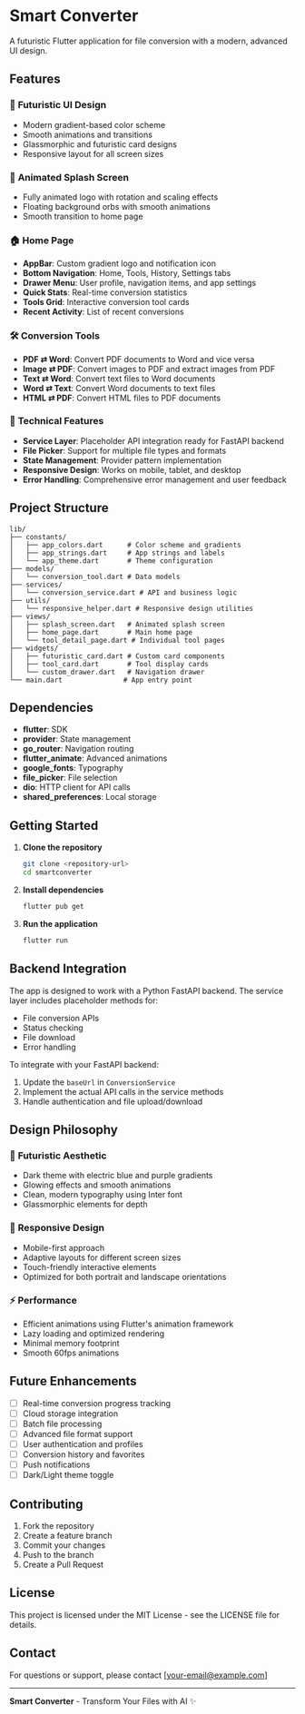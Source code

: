 # Smart Converter

A futuristic Flutter application for file conversion with a modern, advanced UI design.

## Features

### 🎨 **Futuristic UI Design**
- Modern gradient-based color scheme
- Smooth animations and transitions
- Glassmorphic and futuristic card designs
- Responsive layout for all screen sizes

### 🚀 **Animated Splash Screen**
- Fully animated logo with rotation and scaling effects
- Floating background orbs with smooth animations
- Smooth transition to home page

### 🏠 **Home Page**
- **AppBar**: Custom gradient logo and notification icon
- **Bottom Navigation**: Home, Tools, History, Settings tabs
- **Drawer Menu**: User profile, navigation items, and app settings
- **Quick Stats**: Real-time conversion statistics
- **Tools Grid**: Interactive conversion tool cards
- **Recent Activity**: List of recent conversions

### 🛠️ **Conversion Tools**
- **PDF ⇄ Word**: Convert PDF documents to Word and vice versa
- **Image ⇄ PDF**: Convert images to PDF and extract images from PDF
- **Text ⇄ Word**: Convert text files to Word documents
- **Word ⇄ Text**: Convert Word documents to text files
- **HTML ⇄ PDF**: Convert HTML files to PDF documents

### 🔧 **Technical Features**
- **Service Layer**: Placeholder API integration ready for FastAPI backend
- **File Picker**: Support for multiple file types and formats
- **State Management**: Provider pattern implementation
- **Responsive Design**: Works on mobile, tablet, and desktop
- **Error Handling**: Comprehensive error management and user feedback

## Project Structure

```
lib/
├── constants/
│   ├── app_colors.dart      # Color scheme and gradients
│   ├── app_strings.dart     # App strings and labels
│   └── app_theme.dart       # Theme configuration
├── models/
│   └── conversion_tool.dart # Data models
├── services/
│   └── conversion_service.dart # API and business logic
├── utils/
│   └── responsive_helper.dart # Responsive design utilities
├── views/
│   ├── splash_screen.dart   # Animated splash screen
│   ├── home_page.dart       # Main home page
│   └── tool_detail_page.dart # Individual tool pages
├── widgets/
│   ├── futuristic_card.dart # Custom card components
│   ├── tool_card.dart       # Tool display cards
│   └── custom_drawer.dart   # Navigation drawer
└── main.dart               # App entry point
```

## Dependencies

- **flutter**: SDK
- **provider**: State management
- **go_router**: Navigation routing
- **flutter_animate**: Advanced animations
- **google_fonts**: Typography
- **file_picker**: File selection
- **dio**: HTTP client for API calls
- **shared_preferences**: Local storage

## Getting Started

1. **Clone the repository**
   ```bash
   git clone <repository-url>
   cd smartconverter
   ```

2. **Install dependencies**
   ```bash
   flutter pub get
   ```

3. **Run the application**
   ```bash
   flutter run
   ```

## Backend Integration

The app is designed to work with a Python FastAPI backend. The service layer includes placeholder methods for:

- File conversion APIs
- Status checking
- File download
- Error handling

To integrate with your FastAPI backend:

1. Update the `baseUrl` in `ConversionService`
2. Implement the actual API calls in the service methods
3. Handle authentication and file upload/download

## Design Philosophy

### 🎨 **Futuristic Aesthetic**
- Dark theme with electric blue and purple gradients
- Glowing effects and smooth animations
- Clean, modern typography using Inter font
- Glassmorphic elements for depth

### 📱 **Responsive Design**
- Mobile-first approach
- Adaptive layouts for different screen sizes
- Touch-friendly interactive elements
- Optimized for both portrait and landscape orientations

### ⚡ **Performance**
- Efficient animations using Flutter's animation framework
- Lazy loading and optimized rendering
- Minimal memory footprint
- Smooth 60fps animations

## Future Enhancements

- [ ] Real-time conversion progress tracking
- [ ] Cloud storage integration
- [ ] Batch file processing
- [ ] Advanced file format support
- [ ] User authentication and profiles
- [ ] Conversion history and favorites
- [ ] Push notifications
- [ ] Dark/Light theme toggle

## Contributing

1. Fork the repository
2. Create a feature branch
3. Commit your changes
4. Push to the branch
5. Create a Pull Request

## License

This project is licensed under the MIT License - see the LICENSE file for details.

## Contact

For questions or support, please contact [your-email@example.com]

---

**Smart Converter** - Transform Your Files with AI ✨